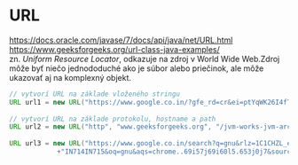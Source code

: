 # URL
https://docs.oracle.com/javase/7/docs/api/java/net/URL.html <br>
https://www.geeksforgeeks.org/url-class-java-examples/ <br>
zn. *Uniform Resource Locator*, odkazuje na zdroj v World Wide Web.Zdroj môže byť niečo jednododuché 
ako je súbor alebo priečinok, ale môže ukazovať aj na komplexný objekt. 
```java
// vytvorí URL na základe vloženého stringu
URL url1 = new URL("https://www.google.co.in/?gfe_rd=cr&ei=ptYqWK26I4fT8gfth6CACg#q=geeks+for+geeks+java"); 
  
// vytvorí URL na základe protokolu, hostname a path
URL url2 = new URL("http", "www.geeksforgeeks.org", "/jvm-works-jvm-architecture/"); 
  
URL url3 = new URL("https://www.google.co.in/search?q=gnu&rlz=1C1CHZL_en"
            +"IN714IN715&oq=gnu&aqs=chrome..69i57j69i60l5.653j0j7&sourceid=chrome&ie=UTF-8#q=geeks+for+geeks+java"); 
```
